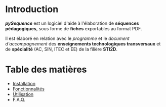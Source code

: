 # Introduction #

_**pySequence**_ est un logiciel d'aide à l'élaboration de **séquences
pédagogiques**, sous forme de **fiches** exportables au format PDF.

Il est élaboré en relation avec le _programme_ et le _document d'accompagnement_ des **enseignements technologiques transversaux** et de **spécialité** (AC, SIN, ITEC et EE) de la filière **STI2D**.

# Table des matières #


  * [Installation](Installation.md)
  * [Fonctionnalités](Fonctionnalites.md)
  * [Utilisation](Utilisation.md)
  * F.A.Q.